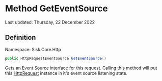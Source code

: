 # Method GetEventSource
Last updated: Thursday, 22 December 2022

## Definition
Namespace: Sisk.Core.Http

```csharp
public HttpRequestEventSource GetEventSource()
```

Gets an Event Source interface for this request. Calling this method will put this [HttpRequest](/spec/Sisk/Core/Http/HttpRequest) instance in it's event source listening state.

